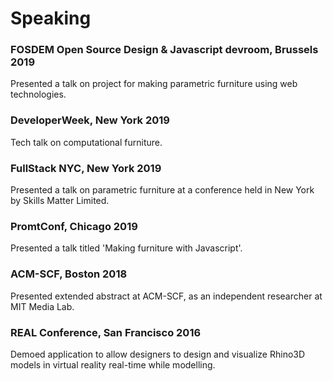 # Speaking

### FOSDEM Open Source Design & Javascript devroom, Brussels 2019
Presented a talk on project for making parametric furniture using web technologies.

### DeveloperWeek, New York 2019
Tech talk on computational furniture.

### FullStack NYC, New York 2019
Presented a talk on parametric furniture at a conference held in New York by Skills Matter Limited.

### PromtConf, Chicago 2019
Presented a talk titled 'Making furniture with Javascript'.

### ACM-SCF, Boston 2018
Presented extended abstract at ACM-SCF, as an independent researcher at MIT Media Lab.

### REAL Conference, San Francisco 2016
Demoed application to allow designers to design and visualize Rhino3D models in virtual reality real-time while modelling.
